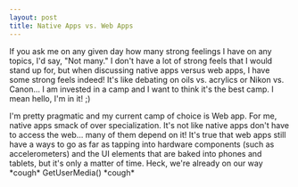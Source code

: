 ```yaml
---
layout: post
title: Native Apps vs. Web Apps
---
```


If you ask me on any given day how many strong feelings I have on any topics, I'd say, "Not many."  I don't have a lot of strong feels that I would stand up for, but when discussing native apps versus web apps, I have some strong feels indeed!  It's like debating on oils vs. acrylics or Nikon vs. Canon... I am invested in a camp and I want to think it's the best camp.  I mean hello, I'm in it! ;)

I'm pretty pragmatic and my current camp of choice is Web app.  For me, native apps smack of over specialization.  It's not like native apps don't have to access the web... many of them depend on it!  It's true that web apps still have a ways to go as far as tapping into hardware components (such as accelerometers) and the UI elements that are baked into phones and tablets, but it's only a matter of time.  Heck, we're already on our way \*cough\* GetUserMedia() \*cough\*

